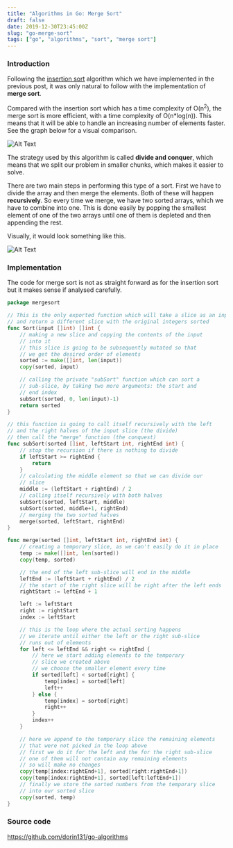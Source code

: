 ```yaml
---
title: "Algorithms in Go: Merge Sort"
draft: false
date: 2019-12-30T23:45:00Z
slug: "go-merge-sort"
tags: ["go", "algorithms", "sort", "merge sort"]
---
```


### Introduction
Following the [insertion sort](https://dev.to/dorin/algorithms-in-go-insertion-sort-2i0n) algorithm which we have implemented in the previous post, it was only natural to follow with the implementation of **merge sort**.

Compared with the insertion sort which has a time complexity of O(n<sup>2</sup>), the merge sort is more efficient, with a time complexity of O(n*log(n)). This means that it will be able to handle an increasing number of elements faster. See the graph below for a visual comparison.

![Alt Text](https://thepracticaldev.s3.amazonaws.com/i/dnn4jonoz2us6oeef7q9.png)

The strategy used by this algorithm is called **divide and conquer**, which means that we split our problem in smaller chunks, which makes it easier to solve.

There are two main steps in performing this type of a sort. First we have to divide the array and then merge the elements. Both of these will happen **recursively**. So every time we merge, we have two sorted arrays, which we have to combine into one. This is done easily by popping the smallest element of one of the two arrays until one of them is depleted and then appending the rest.

Visually, it would look something like this.

![Alt Text](https://thepracticaldev.s3.amazonaws.com/i/zbgpx3bcpow6b7w2kk2z.png)

### Implementation

The code for merge sort is not as straight forward as for the insertion sort but it makes sense if analysed carefully.

```go
package mergesort

// This is the only exported function which will take a slice as an input
// and return a different slice with the original integers sorted
func Sort(input []int) []int {
	// making a new slice and copying the contents of the input
	// into it
	// this slice is going to be subsequently mutated so that
	// we get the desired order of elements
	sorted := make([]int, len(input))
	copy(sorted, input)

	// calling the private "subSort" function which can sort a
	// sub-slice, by taking two more arguments: the start and
	// end index
	subSort(sorted, 0, len(input)-1)
	return sorted
}

// this function is going to call itself recursively with the left
// and the right halves of the input slice (the divide)
// then call the "merge" function (the conquest)
func subSort(sorted []int, leftStart int, rightEnd int) {
	// stop the recursion if there is nothing to divide
	if leftStart >= rightEnd {
		return
	}
	// calculating the middle element so that we can divide our
	// slice
	middle := (leftStart + rightEnd) / 2
	// calling itself recursively with both halves
	subSort(sorted, leftStart, middle)
	subSort(sorted, middle+1, rightEnd)
	// merging the two sorted halves
	merge(sorted, leftStart, rightEnd)
}

func merge(sorted []int, leftStart int, rightEnd int) {
	// creating a temporary slice, as we can't easily do it in place
	temp := make([]int, len(sorted))
	copy(temp, sorted)

	// the end of the left sub-slice will end in the middle
	leftEnd := (leftStart + rightEnd) / 2
	// the start of the right slice will be right after the left ends
	rightStart := leftEnd + 1

	left := leftStart
	right := rightStart
	index := leftStart

	// this is the loop where the actual sorting happens
	// we iterate until either the left or the right sub-slice
	// runs out of elements
	for left <= leftEnd && right <= rightEnd {
		// here we start adding elements to the temporary
		// slice we created above
		// we choose the smaller element every time
		if sorted[left] < sorted[right] {
			temp[index] = sorted[left]
			left++
		} else {
			temp[index] = sorted[right]
			right++
		}
		index++
	}

	// here we append to the temporary slice the remaining elements
	// that were not picked in the loop above
	// first we do it for the left and the for the right sub-slice
	// one of them will not contain any remaining elements
	// so will make no changes
	copy(temp[index:rightEnd+1], sorted[right:rightEnd+1])
	copy(temp[index:rightEnd+1], sorted[left:leftEnd+1])
	// finally we store the sorted numbers from the temporary slice
	// into our sorted slice
	copy(sorted, temp)
}

```

### Source code
https://github.com/dorin131/go-algorithms